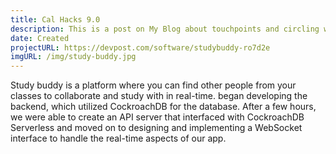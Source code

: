 ```yaml
---
title: Cal Hacks 9.0
description: This is a post on My Blog about touchpoints and circling wagons.
date: Created
projectURL: https://devpost.com/software/studybuddy-ro7d2e
imgURL: /img/study-buddy.jpg
---
```


Study buddy is a platform where you can find other people from your classes to collaborate and study with in real-time. began developing the backend, which utilized CockroachDB for the database. After a few hours, we were able to create an API server that interfaced with CockroachDB Serverless and moved on to designing and implementing a WebSocket interface to handle the real-time aspects of our app.
